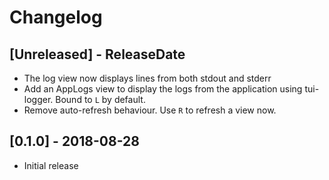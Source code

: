 # Changelog

## [Unreleased] - ReleaseDate
 - The log view now displays lines from both stdout and stderr
 - Add an AppLogs view to display the logs from the application using tui-logger. Bound to `L` by default.
 - Remove auto-refresh behaviour. Use `R` to refresh a view now.

## [0.1.0] - 2018-08-28
 - Initial release
